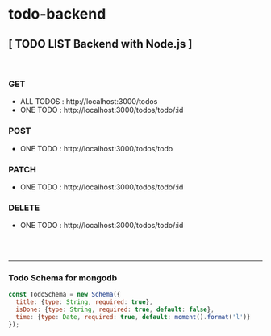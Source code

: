 # todo-backend

## [ TODO LIST Backend with Node.js ]

<br>


### GET
- ALL TODOS : http://localhost:3000/todos
- ONE TODO : http://localhost:3000/todos/todo/:id


### POST
- ONE TODO : http://localhost:3000/todos/todo


### PATCH
- ONE TODO : http://localhost:3000/todos/todo/:id

### DELETE
- ONE TODO : http://localhost:3000/todos/todo/:id

<br><br>

--- 

### Todo Schema for mongodb
```js
const TodoSchema = new Schema({
  title: {type: String, required: true},
  isDone: {type: String, required: true, default: false},
  time: {type: Date, required: true, default: moment().format('l')}
});
```